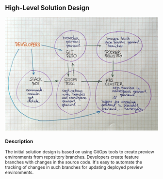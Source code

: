 
## High-Level Solution Design

![Image](/images/solution_design1.jpg)

### Description

The initial solution design is based on using GitOps tools to create preview environments from repository branches. Developers create feature branches with changes in the source code. It's easy to automate the tracking of changes in such branches for updating deployed preview environments.
